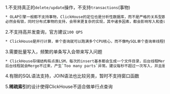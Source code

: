 1.不支持真正的`delete/update`操作，不支持`transactions`(事物)

```bash
* OLAP引擎一般都不支持事物，ClickHouse的定位也是分析性数据库，而不是严格的关系型数据库，加入对于事物的支持，
必然会有锁，同时分布式事物的支持，会带来更复杂的实现，其中诸多因素，都会影响写入和查询的性能。
```

2.不支持高并发查询，官方建议`100 QPS`

```bash
* ClickHouse是并行计算，单个查询就可以跑满多个CPU核心，而不像MySQL单个查询单线程执行。
```

3.需要批量写入，频繁的单条写入会带来写入问题

```bash
* ClickHouse存储结构有点类LSM，每次的insert基本都会生成一个文件目录，后台线程Merge目录文件，如果频繁写入，
后台线程就会Merge不过来，产生`Too many parts`异常。建议每秒不超过一次写入，并且是Batch写入。
```

4.有限的SQL语法支持，JOIN语法也比较另类，暂时不支持窗口函数

5.**稀疏索引**的设计使得ClickHouse不适合做单行点查询